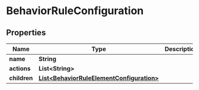 
# BehaviorRuleConfiguration

## Properties
Name | Type | Description | Notes
------------ | ------------- | ------------- | -------------
**name** | **String** |  |  [optional]
**actions** | **List&lt;String&gt;** |  |  [optional]
**children** | [**List&lt;BehaviorRuleElementConfiguration&gt;**](BehaviorRuleElementConfiguration.md) |  |  [optional]




